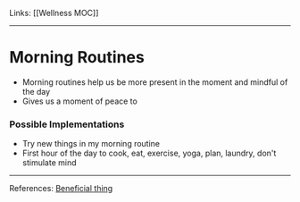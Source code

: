 Links: [[Wellness MOC]]
___
# Morning Routines
- Morning routines help us be more present in the moment and mindful of the day
- Gives us a moment of peace to 
### Possible Implementations
- Try new things in my morning routine
- First hour of the day to cook, eat, exercise, yoga, plan, laundry, don't stimulate mind


___
References: [Beneficial thing](https://medium.com/change-your-mind/the-simple-40-minute-morning-routine-that-completely-changed-my-life-2707208eb4d)